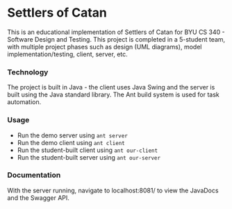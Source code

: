 # Settlers of Catan
This is an educational implementation of Settlers of Catan for BYU CS 340 - Software Design and Testing. This project is completed in a 5-student team, with multiple project phases such as design (UML diagrams), model implementation/testing, client, server, etc.

### Technology
The project is built in Java - the client uses Java Swing and the server is built using the Java standard library. The Ant build system is used for task automation.

### Usage
- Run the demo server using `ant server`
- Run the demo client using `ant client`
- Run the student-built client using `ant our-client`
- Run the student-built server using `ant our-server`

### Documentation
With the server running, navigate to localhost:8081/ to view the JavaDocs and the Swagger API.
